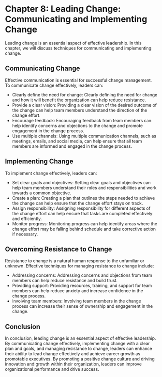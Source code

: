 Chapter 8: Leading Change: Communicating and Implementing Change
================================================================

Leading change is an essential aspect of effective leadership. In this chapter, we will discuss techniques for communicating and implementing change.

Communicating Change
--------------------

Effective communication is essential for successful change management. To communicate change effectively, leaders can:

* Clearly define the need for change: Clearly defining the need for change and how it will benefit the organization can help reduce resistance.
* Provide a clear vision: Providing a clear vision of the desired outcome of the change can help team members understand the direction of the change effort.
* Encourage feedback: Encouraging feedback from team members can help identify concerns and objections to the change and promote engagement in the change process.
* Use multiple channels: Using multiple communication channels, such as meetings, emails, and social media, can help ensure that all team members are informed and engaged in the change process.

Implementing Change
-------------------

To implement change effectively, leaders can:

* Set clear goals and objectives: Setting clear goals and objectives can help team members understand their roles and responsibilities and work towards a common objective.
* Create a plan: Creating a plan that outlines the steps needed to achieve the change can help ensure that the change effort stays on track.
* Assign responsibility: Assigning responsibility for different aspects of the change effort can help ensure that tasks are completed effectively and efficiently.
* Monitor progress: Monitoring progress can help identify areas where the change effort may be falling behind schedule and take corrective action if necessary.

Overcoming Resistance to Change
-------------------------------

Resistance to change is a natural human response to the unfamiliar or unknown. Effective techniques for managing resistance to change include:

* Addressing concerns: Addressing concerns and objections from team members can help reduce resistance and build trust.
* Providing support: Providing resources, training, and support for team members can help reduce anxiety and increase confidence in the change process.
* Involving team members: Involving team members in the change process can increase their sense of ownership and engagement in the change.

Conclusion
----------

In conclusion, leading change is an essential aspect of effective leadership. By communicating change effectively, implementing change with a clear plan and goals, and managing resistance to change, leaders can enhance their ability to lead change effectively and achieve career growth as promotable executives. By promoting a positive change culture and driving innovation and growth within their organization, leaders can improve organizational performance and drive success.
